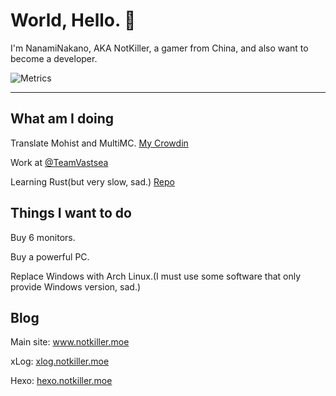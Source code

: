 # World, Hello. 👋

I'm NanamiNakano, AKA NotKiller, a gamer from China, and also want to become a developer.



![Metrics](https://metrics.lecoq.io/NanamiNakano?template=classic&base=header%2C%20activity%2C%20community%2C%20repositories%2C%20metadata&base.indepth=false&base.hireable=false&base.skip=false&config.timezone=Asia%2FShanghai)

------

## What am I doing

Translate Mohist and MultiMC. [My Crowdin](https://crowdin.com/profile/nanaminakano)

Work at [@TeamVastsea](https://github.com/TeamVastsea)

Learning Rust(but very slow, sad.) [Repo](https://github.com/NanamiNakano/learn_rust)

## Things I want to do

Buy 6 monitors.

Buy a powerful PC.

Replace Windows with Arch Linux.(I must use some software that only provide Windows version, sad.)

## Blog

Main site: www.notkiller.moe

xLog: [xlog.notkiller.moe](https://xlog.notkiller.moe)

Hexo: [hexo.notkiller.moe](https://hexo.notkiller.moe)
